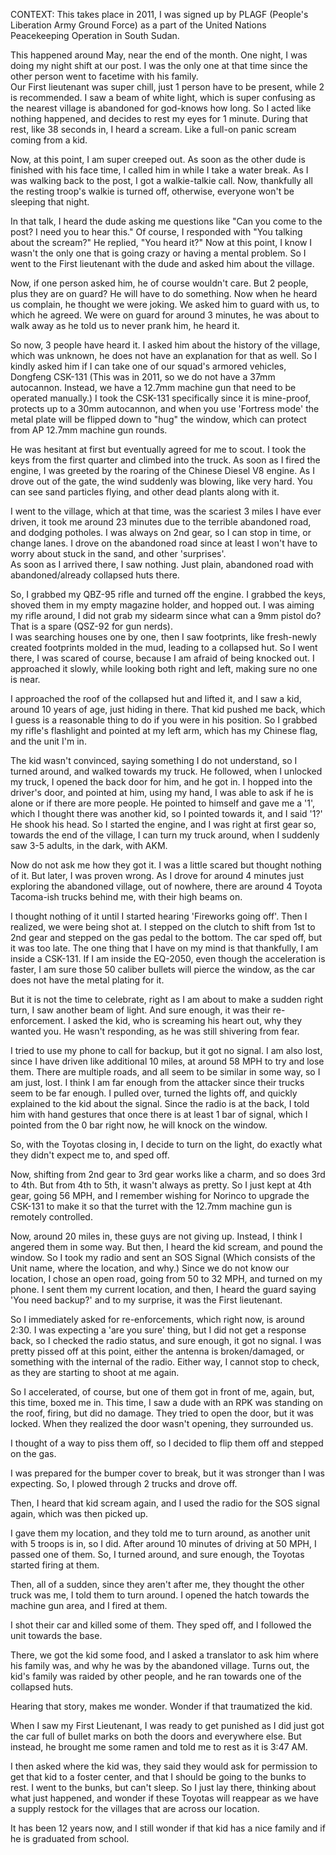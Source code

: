  CONTEXT: This takes place in 2011, I was signed up by PLAGF (People's Liberation Army Ground Force) as a part of the United Nations Peacekeeping Operation in South Sudan.  


This happened around May, near the end of the month. One night, I was doing my night shift at our post. I was the only one at that time since the other person went to facetime with his family.  
Our First lieutenant was super chill, just 1 person have to be present, while 2 is recommended. I saw a beam of white light, which is super confusing as the nearest village is abandoned for god-knows how long. So I acted like nothing happened, and decides to rest my eyes for 1 minute. During that rest, like 38 seconds in, I heard a scream. Like a full-on panic scream coming from a kid.  


Now, at this point, I am super creeped out. As soon as the other dude is finished with his face time, I called him in while I take a water break. As I was walking back to the post, I got a walkie-talkie call. Now, thankfully all the resting troop's walkie is turned off, otherwise, everyone won't be sleeping that night.  


In that talk, I heard the dude asking me questions like "Can you come to the post? I need you to hear this." Of course, I responded with "You talking about the scream?" He replied, "You heard it?" Now at this point, I know I wasn't the only one that is going crazy or having a mental problem. So I went to the First lieutenant with the dude and asked him about the village.  


Now, if one person asked him, he of course wouldn't care. But 2 people, plus they are on guard? He will have to do something. Now when he heard us complain, he thought we were joking. We asked him to guard with us, to which he agreed. We were on guard for around 3 minutes, he was about to walk away as he told us to never prank him, he heard it.  


So now, 3 people have heard it. I asked him about the history of the village, which was unknown, he does not have an explanation for that as well. So I kindly asked him if I can take one of our squad's armored vehicles, Dongfeng CSK-131 (This was in 2011, so we do not have a 37mm autocannon. Instead, we have a 12.7mm machine gun that need to be operated manually.) I took the CSK-131 specifically since it is mine-proof, protects up to a 30mm autocannon, and when you use 'Fortress mode' the metal plate will be flipped down to "hug" the window, which can protect from AP 12.7mm machine gun rounds.  


He was hesitant at first but eventually agreed for me to scout. I took the keys from the first quarter and climbed into the truck. As soon as I fired the engine, I was greeted by the roaring of the Chinese Diesel V8 engine. As I drove out of the gate, the wind suddenly was blowing, like very hard. You can see sand particles flying, and other dead plants along with it.  


I went to the village, which at that time, was the scariest 3 miles I have ever driven, it took me around 23 minutes due to the terrible abandoned road, and dodging potholes. I was always on 2nd gear, so I can stop in time, or change lanes. I drove on the abandoned road since at least I won't have to worry about stuck in the sand, and other 'surprises'.  
As soon as I arrived there, I saw nothing. Just plain, abandoned road with abandoned/already collapsed huts there.  


So, I grabbed my QBZ-95 rifle and turned off the engine. I grabbed the keys, shoved them in my empty magazine holder, and hopped out. I was aiming my rifle around, I did not grab my sidearm since what can a 9mm pistol do? That is a spare (QSZ-92 for gun nerds).  
I was searching houses one by one, then I saw footprints, like fresh-newly created footprints molded in the mud, leading to a collapsed hut. So I went there, I was scared of course, because I am afraid of being knocked out. I approached it slowly, while looking both right and left, making sure no one is near.  


I approached the roof of the collapsed hut and lifted it, and I saw a kid, around 10 years of age, just hiding in there. That kid pushed me back, which I guess is a reasonable thing to do if you were in his position. So I grabbed my rifle's flashlight and pointed at my left arm, which has my Chinese flag, and the unit I'm in.  


The kid wasn't convinced, saying something I do not understand, so I turned around, and walked towards my truck. He followed, when I unlocked my truck, I opened the back door for him, and he got in. I hopped into the driver's door, and pointed at him, using my hand, I was able to ask if he is alone or if there are more people. He pointed to himself and gave me a '1', which I thought there was another kid, so I pointed towards it, and I said '1?' He shook his head. So I started the engine, and I was right at first gear so, towards the end of the village, I can turn my truck around, when I suddenly saw 3-5 adults, in the dark, with AKM.  


Now do not ask me how they got it. I was a little scared but thought nothing of it. But later, I was proven wrong. As I drove for around 4 minutes just exploring the abandoned village, out of nowhere, there are around 4 Toyota Tacoma-ish trucks behind me, with their high beams on.  


I thought nothing of it until I started hearing 'Fireworks going off'. Then I realized, we were being shot at. I stepped on the clutch to shift from 1st to 2nd gear and stepped on the gas pedal to the bottom. The car sped off, but it was too late. The one thing that I have on my mind is that thankfully, I am inside a CSK-131. If I am inside the EQ-2050, even though the acceleration is faster, I am sure those 50 caliber bullets will pierce the window, as the car does not have the metal plating for it.  


But it is not the time to celebrate, right as I am about to make a sudden right turn, I saw another beam of light. And sure enough, it was their re-enforcement. I asked the kid, who is screaming his heart out, why they wanted you. He wasn't responding, as he was still shivering from fear.  


I tried to use my phone to call for backup, but it got no signal. I am also lost, since I have driven like additional 10 miles, at around 58 MPH to try and lose them. There are multiple roads, and all seem to be similar in some way, so I am just, lost. I think I am far enough from the attacker since their trucks seem to be far enough. I pulled over, turned the lights off, and quickly explained to the kid about the signal. Since the radio is at the back, I told him with hand gestures that once there is at least 1 bar of signal, which I pointed from the 0 bar right now, he will knock on the window.   


So, with the Toyotas closing in, I decide to turn on the light, do exactly what they didn't expect me to, and sped off.   


Now, shifting from 2nd gear to 3rd gear works like a charm, and so does 3rd to 4th. But from 4th to 5th, it wasn't always as pretty. So I just kept at 4th gear, going 56 MPH, and I remember wishing for Norinco to upgrade the CSK-131 to make it so that the turret with the 12.7mm machine gun is remotely controlled.   


Now, around 20 miles in, these guys are not giving up. Instead, I think I angered them in some way. But then, I heard the kid scream, and pound the window. So I took my radio and sent an SOS Signal (Which consists of the Unit name, where the location, and why.) Since we do not know our location, I chose an open road, going from 50 to 32 MPH, and turned on my phone. I sent them my current location, and then, I heard the guard saying 'You need backup?' and to my surprise, it was the First lieutenant.   


So I immediately asked for re-enforcements, which right now, is around 2:30. I was expecting a 'are you sure' thing, but I did not get a response back, so I checked the radio status, and sure enough, it got no signal. I was pretty pissed off at this point, either the antenna is broken/damaged, or something with the internal of the radio. Either way, I cannot stop to check, as they are starting to shoot at me again.   


So I accelerated, of course, but one of them got in front of me, again, but, this time, boxed me in. This time, I saw a dude with an RPK was standing on the roof, firing, but did no damage. They tried to open the door, but it was locked. When they realized the door wasn't opening, they surrounded us.   


I thought of a way to piss them off, so I decided to flip them off and stepped on the gas.   


I was prepared for the bumper cover to break, but it was stronger than I was expecting. So, I plowed through 2 trucks and drove off. 

  
Then, I heard that kid scream again, and I used the radio for the SOS signal again, which was then picked up.   


I gave them my location, and they told me to turn around, as another unit with 5 troops is in, so I did. After around 10 minutes of driving at 50 MPH, I passed one of them. So, I turned around, and sure enough, the Toyotas started firing at them.   


Then, all of a sudden, since they aren't after me, they thought the other truck was me, I told them to turn around. I opened the hatch towards the machine gun area, and I fired at them.   


I shot their car and killed some of them. They sped off, and I followed the unit towards the base.   


There, we got the kid some food, and I asked a translator to ask him where his family was, and why he was by the abandoned village. Turns out, the kid's family was raided by other people, and he ran towards one of the collapsed huts.   


Hearing that story, makes me wonder. Wonder if that traumatized the kid.   


When I saw my First Lieutenant, I was ready to get punished as I did just got the car full of bullet marks on both the doors and everywhere else. But instead, he brought me some ramen and told me to rest as it is 3:47 AM.   


I then asked where the kid was, they said they would ask for permission to get that kid to a foster center, and that I should be going to the bunks to rest. I went to the bunks, but can't sleep. So I just lay there, thinking about what just happened, and wonder if these Toyotas will reappear as we have a supply restock for the villages that are across our location.   


It has been 12 years now, and I still wonder if that kid has a nice family and if he is graduated from school.